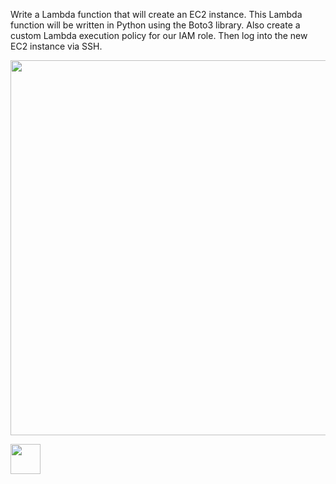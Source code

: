 Write a Lambda function that will create an EC2 instance. This Lambda function will be written in Python using the Boto3 library. Also create a custom Lambda execution policy for our IAM role. Then log into the new EC2 instance via SSH.

<img src="https://github.com/riched158/AWS/blob/main/Serverless/lambdaProj1/aws1.jpeg" width="600" height="600">



<a href="url"><img src="https://github.com/riched158/AWS/blob/main/Serverless/lambdaProj1/aws1.jpeg" align="left" height="48" width="48" ></a>
